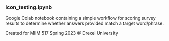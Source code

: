 ### icon_testing.ipynb
Google Colab notebook containing a simple workflow for scoring survey results to determine whether answers provided match a target word/phrase.

Created for MIIM 517 Spring 2023 @ Drexel University

